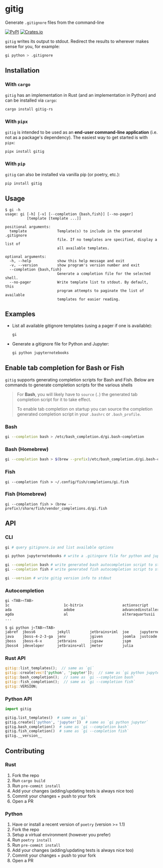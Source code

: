 # gitig

Generate `.gitignore` files from the command-line

[![PyPI](https://img.shields.io/pypi/v/gitig)](https://pypi.org/project/gitig/) [![Crates.io](https://img.shields.io/crates/v/gitig-rs)](https://crates.io/crates/gitig-rs)

`gitig` writes its output to stdout. Redirect the results to wherever makes sense for you, for example:

```bash
gi python > .gitignore
```

## Installation

### With `cargo`

`gitig` has an implementation in Rust (and an implementation in Python) and can be installed via `cargo`:

```bash
cargo install gitig-rs
```

### With `pipx`

`gitig` is intended to be used as an **end-user command-line application** (i.e. not as a package's dependency). The easiest way to get started is with `pipx`:

```bash
pipx install gitig
```

### With `pip`

`gitig` can also be installed via vanilla pip (or poetry, etc.):

```bash
pip install gitig
```

## Usage

```text
$ gi -h
usage: gi [-h] [-v] [--completion {bash,fish}] [--no-pager]
          [template [template ...]]

positional arguments:
  template              Template(s) to include in the generated .gitignore
                        file. If no templates are specified, display a list of
                        all available templates.

optional arguments:
  -h, --help            show this help message and exit
  -v, --version         show program's version number and exit
  --completion {bash,fish}
                        Generate a completion file for the selected shell.
  --no-pager            Write template list to stdout. By default, this
                        program attempts to paginate the list of available
                        templates for easier reading.
```

## Examples

- List all available gitignore templates (using a pager if one is available):

  ```bash
  gi
  ```

- Generate a gitignore file for Python and Jupyter:

  ```bash
  gi python jupyternotebooks
  ```

## Enable tab completion for Bash or Fish

`gitig` supports generating completion scripts for Bash and Fish. Below are commands to generate completion scripts for the various shells

> For **Bash**, you will likely have to `source` (`.`) the generated tab completion script for it to take effect.
>
> To enable tab completion on startup you can source the completion generated completion script in your `.bashrc` or `.bash_profile`.

### Bash

```bash
gi --completion bash > /etc/bash_completion.d/gi.bash-completion
```

### Bash (Homebrew)

```bash
gi --completion bash > $(brew --prefix)/etc/bash_completion.d/gi.bash-completion
```

### Fish

```fish
gi --completion fish > ~/.config/fish/completions/gi.fish
```

### Fish (Homebrew)

```fish
gi --completion fish > (brew --prefix)/share/fish/vendor_completions.d/gi.fish
```

## API

### CLI

```bash
gi # query gitignore.io and list available options
```

```bash
gi python jupyternotebooks # write a .gitingore file for python and jupyter to stdout
```

```bash
gi --completion bash # write generated bash autocompletion script to stdout
gi --completion fish # write generated fish autocompletion script to stdout
```

```bash
gi --version # write gitig version info to stdout
```

### Autocompletion

```bash
gi <TAB><TAB>
1c                         1c-bitrix                  actionscript
ada                        adobe                      advancedinstaller          adventuregamestudio
agda                       al                         alteraquartusii            altium
...
```

```bash
$ gi python j<TAB><TAB>
jabref  jboss6          jekyll         jetbrains+iml  joe     jupyternotebooks
java    jboss-4-2-3-ga  jenv           jgiven         joomla  justcode
jboss   jboss-6-x       jetbrains      jigsaw         jspm
jboss4  jdeveloper      jetbrains+all  jmeter         julia
```

### Rust API

```rust
gitig::list_templates();  // same as `gi`
gitig::create(vec!['python', 'jupyter']);  // same as `gi python jupyter`
gitig::bash_completion();  // same as `gi --completion bash`
gitig::fish_completion();  // same as `gi --completion fish`
gitig::VERSION;
```

### Python API

```python
import gitig

gitig.list_templates()  # same as `gi`
gitig.create(['python', 'jupyter'])  # same as `gi python jupyter`
gitig.bash_completion()  # same as `gi --completion bash`
gitig.fish_completion()  # same as `gi --completion fish`
gitig.__version__
```

## Contributing

### Rust

1. Fork the repo
1. Run `cargo build`
1. Run `pre-commit install`
1. Add your changes (adding/updating tests is always nice too)
1. Commit your changes + push to your fork
1. Open a PR

### Python

1. Have or install a recent version of `poetry` (version >= 1.1)
1. Fork the repo
1. Setup a virtual environment (however you prefer)
1. Run `poetry install`
1. Run `pre-commit install`
1. Add your changes (adding/updating tests is always nice too)
1. Commit your changes + push to your fork
1. Open a PR
